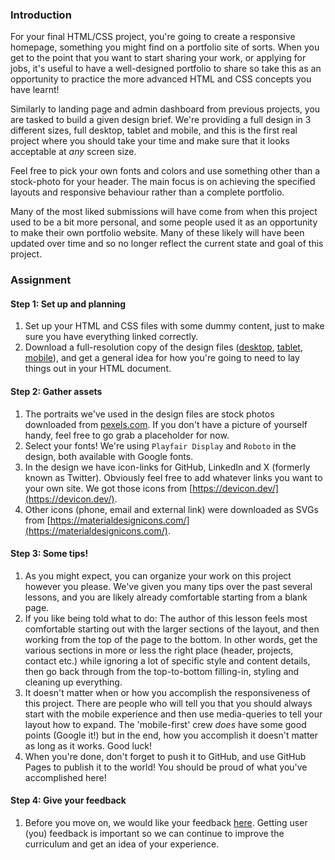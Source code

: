 ### Introduction

For your final HTML/CSS project, you're going to create a responsive homepage, something you might find on a portfolio site of sorts. When you get to the point that you want to start sharing your work, or applying for jobs, it's useful to have a well-designed portfolio to share so take this as an opportunity to practice the more advanced HTML and CSS concepts you have learnt!

Similarly to landing page and admin dashboard from previous projects, you are tasked to build a given design brief. We're providing a full design in 3 different sizes, full desktop, tablet and mobile, and this is the first real project where you should take your time and make sure that it looks acceptable at _any_ screen size.

Feel free to pick your own fonts and colors and use something other than a stock-photo for your header. The main focus is on achieving the specified layouts and responsive behaviour rather than a complete portfolio.

<div class="lesson-note" markdown="1">
Many of the most liked submissions will have come from when this project used to be a bit more personal, and some people used it as an opportunity to make their own portfolio website. Many of these likely will have been updated over time and so no longer reflect the current state and goal of this project.
</div>

### Assignment

<div class="lesson-content__panel" markdown="1">

#### Step 1: Set up and planning

1. Set up your HTML and CSS files with some dummy content, just to make sure you have everything linked correctly.
2. Download a full-resolution copy of the design files ([desktop](https://cdn.statically.io/gh/TheOdinProject/curriculum/1c8b5c739efd263e8cc48703988b18d6e3afe034/advanced_html_css/responsive-design/project_personal_portfolio/imgs/portfolio.png), [tablet](https://cdn.statically.io/gh/TheOdinProject/curriculum/1c8b5c739efd263e8cc48703988b18d6e3afe034/advanced_html_css/responsive-design/project_personal_portfolio/imgs/portfolio%20tablet.png), [mobile](https://cdn.statically.io/gh/TheOdinProject/curriculum/1c8b5c739efd263e8cc48703988b18d6e3afe034/advanced_html_css/responsive-design/project_personal_portfolio/imgs/portfolio%20mobile.png)), and get a general idea for how you're going to need to lay things out in your HTML document.

#### Step 2: Gather assets

1. The portraits we've used in the design files are stock photos downloaded from [pexels.com](https://www.pexels.com/). If you don't have a picture of yourself handy, feel free to go grab a placeholder for now.
2. Select your fonts! We're using `Playfair Display` and `Roboto` in the design, both available with Google fonts.
3. In the design we have icon-links for GitHub, LinkedIn and X (formerly known as Twitter). Obviously feel free to add whatever links you want to your own site. We got those icons from [https://devicon.dev/](https://devicon.dev/).
4. Other icons (phone, email and external link) were downloaded as SVGs from [https://materialdesignicons.com/](https://materialdesignicons.com/).

#### Step 3: Some tips!

1. As you might expect, you can organize your work on this project however you please. We've given you many tips over the past several lessons, and you are likely already comfortable starting from a blank page.
2. If you like being told what to do: The author of this lesson feels most comfortable starting out with the larger sections of the layout, and then working from the top of the page to the bottom. In other words, get the various sections in more or less the right place (header, projects, contact etc.) while ignoring a lot of specific style and content details, then go back through from the top-to-bottom filling-in, styling and cleaning up everything.
3. It doesn't matter when or how you accomplish the responsiveness of this project. There are people who will tell you that you should always start with the mobile experience and then use media-queries to tell your layout how to expand. The 'mobile-first' crew _does_ have some good points (Google it!) but in the end, how you accomplish it doesn't matter as long as it works. Good luck!
4. When you're done, don't forget to push it to GitHub, and use GitHub Pages to publish it to the world! You should be proud of what you've accomplished here!

#### Step 4: Give your feedback

1. Before you move on, we would like your feedback [here](https://docs.google.com/forms/d/e/1FAIpQLSdVvT-2TiczhXP9qGfr28Aq6w6wzct0ypDqcpztaocA9bypXw/viewform?usp=sf_link). Getting user (you) feedback is important so we can continue to improve the curriculum and get an idea of your experience.

</div>
